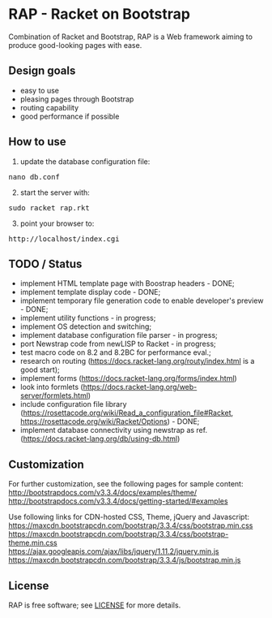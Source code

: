 # RAP - Racket on Bootstrap
Combination of Racket and Bootstrap, RAP is a Web framework aiming to produce good-looking pages with ease.

## Design goals

- easy to use
- pleasing pages through Bootstrap
- routing capability
- good performance if possible


## How to use
1) update the database configuration file:
<pre>
nano db.conf
</pre>
2) start the server with:
<pre>
sudo racket rap.rkt
</pre>
3) point your browser to:
<pre>
http://localhost/index.cgi
</pre>

## TODO / Status

- implement HTML template page with Boostrap headers - DONE;
- implement template display code - DONE;
- implement temporary file generation code to enable developer's preview - DONE;
- implement utility functions - in progress;
- implement OS detection and switching;
- implement database configuration file parser - in progress;
- port Newstrap code from newLISP to Racket - in progress;
- test macro code on 8.2 and 8.2BC for performance eval.;
- research on routing (https://docs.racket-lang.org/routy/index.html is a good start);
- implement forms (https://docs.racket-lang.org/forms/index.html)
- look into formlets (https://docs.racket-lang.org/web-server/formlets.html)
- include configuration file library (https://rosettacode.org/wiki/Read_a_configuration_file#Racket, https://rosettacode.org/wiki/Racket/Options) - DONE;
- implement database connectivity using newstrap as ref. (https://docs.racket-lang.org/db/using-db.html)

## Customization

For further customization, see the following pages for sample content:
http://bootstrapdocs.com/v3.3.4/docs/examples/theme/
http://bootstrapdocs.com/v3.3.4/docs/getting-started/#examples

Use following links for CDN-hosted CSS, Theme, jQuery and Javascript:
https://maxcdn.bootstrapcdn.com/bootstrap/3.3.4/css/bootstrap.min.css
https://maxcdn.bootstrapcdn.com/bootstrap/3.3.4/css/bootstrap-theme.min.css
https://ajax.googleapis.com/ajax/libs/jquery/1.11.2/jquery.min.js
https://maxcdn.bootstrapcdn.com/bootstrap/3.3.4/js/bootstrap.min.js

## License

RAP is free software; see [LICENSE](https://github.com/DexterLagan/rap/blob/master/LICENSE) for more details.
